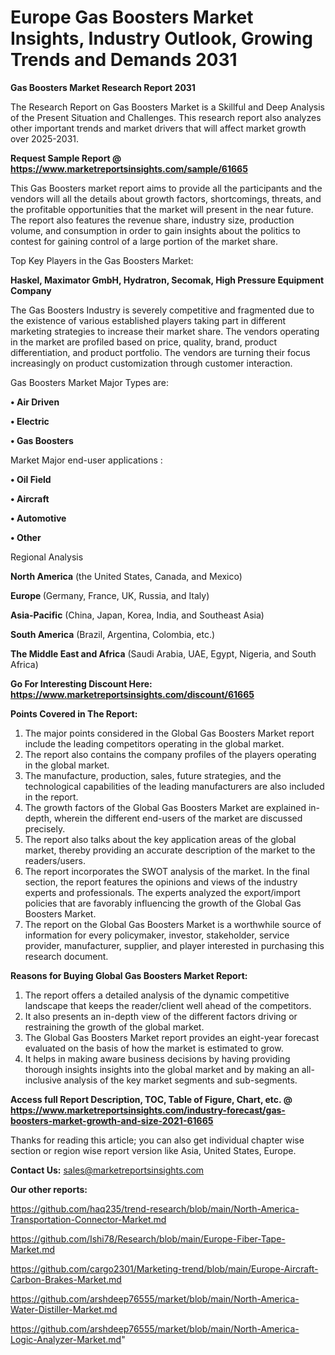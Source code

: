 # Europe Gas Boosters Market Insights, Industry Outlook, Growing Trends and Demands 2031

<strong>Gas Boosters Market Research Report 2031</strong>

The Research Report on Gas Boosters Market is a Skillful and Deep Analysis of the Present Situation and Challenges. This research report also analyzes other important trends and market drivers that will affect market growth over 2025-2031.

<strong>Request Sample Report @ <a href=https://www.marketreportsinsights.com/sample/61665>https://www.marketreportsinsights.com/sample/61665</a></strong>

This Gas Boosters market report aims to provide all the participants and the vendors will all the details about growth factors, shortcomings, threats, and the profitable opportunities that the market will present in the near future. The report also features the revenue share, industry size, production volume, and consumption in order to gain insights about the politics to contest for gaining control of a large portion of the market share.

Top Key Players in the Gas Boosters Market:

<strong>Haskel, Maximator GmbH, Hydratron, Secomak, High Pressure Equipment Company</strong>

The Gas Boosters Industry is severely competitive and fragmented due to the existence of various established players taking part in different marketing strategies to increase their market share. The vendors operating in the market are profiled based on price, quality, brand, product differentiation, and product portfolio. The vendors are turning their focus increasingly on product customization through customer interaction.

Gas Boosters Market Major Types are:

<strong>• Air Driven

• Electric

• Gas Boosters</strong>

Market Major end-user applications :

<strong>• Oil Field

• Aircraft

• Automotive

• Other</strong>

Regional Analysis

</u><strong><b>North America</b></strong> (the United States, Canada, and Mexico)

<strong><b>Europe </b></strong>(Germany, France, UK, Russia, and Italy)

<strong><b>Asia-Pacific</b></strong> (China, Japan, Korea, India, and Southeast Asia)

<strong><b>South America</b></strong> (Brazil, Argentina, Colombia, etc.)

<strong><b>The Middle East and Africa</b></strong> (Saudi Arabia, UAE, Egypt, Nigeria, and South Africa)

<strong>Go For Interesting Discount Here: <a href=https://www.marketreportsinsights.com/discount/61665>https://www.marketreportsinsights.com/discount/61665</a></strong>

<strong>Points Covered in The Report:</strong>
<ol>
  <li>The major points considered in the Global Gas Boosters Market report include the leading competitors operating in the global market.</li>
  <li>The report also contains the company profiles of the players operating in the global market.</li>
  <li>The manufacture, production, sales, future strategies, and the technological capabilities of the leading manufacturers are also included in the report.</li>
  <li>The growth factors of the Global Gas Boosters Market are explained in-depth, wherein the different end-users of the market are discussed precisely.</li>
  <li>The report also talks about the key application areas of the global market, thereby providing an accurate description of the market to the readers/users.</li>
  <li>The report incorporates the SWOT analysis of the market. In the final section, the report features the opinions and views of the industry experts and professionals. The experts analyzed the export/import policies that are favorably influencing the growth of the Global Gas Boosters Market.</li>
  <li>The report on the Global Gas Boosters Market is a worthwhile source of information for every policymaker, investor, stakeholder, service provider, manufacturer, supplier, and player interested in purchasing this research document.</li>
</ol>
<strong>Reasons for Buying Global Gas Boosters Market Report:</strong>

<ol>
  <li>The report offers a detailed analysis of the dynamic competitive landscape that keeps the reader/client well ahead of the competitors.</li>
  <li>It also presents an in-depth view of the different factors driving or restraining the growth of the global market.</li>
  <li>The Global Gas Boosters Market report provides an eight-year forecast evaluated on the basis of how the market is estimated to grow.</li>
  <li>It helps in making aware business decisions by having providing thorough insights insights into the global market and by making an all-inclusive analysis of the key market segments and sub-segments.</li>
</ol>
<strong>Access full Report Description, TOC, Table of Figure, Chart, etc. @ <a href=https://www.marketreportsinsights.com/industry-forecast/gas-boosters-market-growth-and-size-2021-61665>https://www.marketreportsinsights.com/industry-forecast/gas-boosters-market-growth-and-size-2021-61665</a></strong>


Thanks for reading this article; you can also get individual chapter wise section or region wise report version like Asia, United States, Europe.

<strong>Contact Us:</strong>
sales@marketreportsinsights.com

<strong>Our other reports:</strong>

<a href=https://github.com/haq235/trend-research/blob/main/North-America-Transportation-Connector-Market.md>https://github.com/haq235/trend-research/blob/main/North-America-Transportation-Connector-Market.md</a>

<a href=https://github.com/Ishi78/Research/blob/main/Europe-Fiber-Tape-Market.md>https://github.com/Ishi78/Research/blob/main/Europe-Fiber-Tape-Market.md</a>

<a href=https://github.com/cargo2301/Marketing-trend/blob/main/Europe-Aircraft-Carbon-Brakes-Market.md>https://github.com/cargo2301/Marketing-trend/blob/main/Europe-Aircraft-Carbon-Brakes-Market.md</a>

<a href=https://github.com/arshdeep76555/market/blob/main/North-America-Water-Distiller-Market.md>https://github.com/arshdeep76555/market/blob/main/North-America-Water-Distiller-Market.md</a>

<a href=https://github.com/arshdeep76555/market/blob/main/North-America-Logic-Analyzer-Market.md>https://github.com/arshdeep76555/market/blob/main/North-America-Logic-Analyzer-Market.md</a>"
